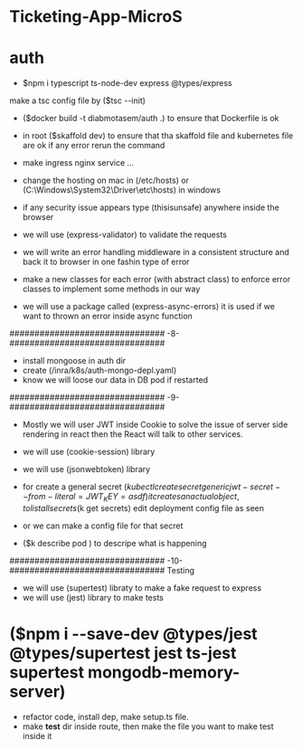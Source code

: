 # Ticketing-App-MicroS
# auth
- $npm i typescript ts-node-dev express @types/express

make a tsc config file by ($tsc --init)

- ($docker build -t diabmotasem/auth .) to ensure that Dockerfile is ok

- in root ($skaffold dev) to ensure that tha skaffold file and kubernetes file are ok
    if any error rerun the command


- make ingress nginx service ...
- change the hosting on mac in (/etc/hosts) or (C:\Windows\System32\Driver\etc\hosts) in windows
- if any security issue appears type (thisisunsafe) anywhere inside the browser


- we will use (express-validator) to validate the requests
- we will write an error handling middleware in a consistent structure and back it to browser in one fashin type of error
- make a new classes for each error (with abstract class) to enforce error classes to implement some methods in our way

- we will use a package called (express-async-errors) it is used if we want to thrown an error inside async function


###############################     -8-     ###############################

- install mongoose in auth dir 
- create (/inra/k8s/auth-mongo-depl.yaml)
- know we will loose our data in DB pod if restarted


###############################     -9-     ###############################

- Mostly we will user JWT inside Cookie to solve the issue of server side rendering in react then the React will talk to other services.
- we will use (cookie-session) library
- we will use (jsonwebtoken) library

- for create a general secret ($kubectl create secret generic jwt-secret --from-literal=JWT_KEY=asdf)
it creates an actual object, to list all secrets ($k get secrets)
edit deployment config file as seen
- or we can make a config file for that secret

- ($k describe pod <podName>) to descripe what is happening


###############################     -10-     ###############################  Testing

- we will use (supertest) libraty to make a fake request to express
- we will use (jest) library to make tests
# ($npm i --save-dev @types/jest @types/supertest jest ts-jest supertest mongodb-memory-server)
- refactor code, install dep, make setup.ts file.
- make __test__ dir inside route, then make the file you want to make test inside it